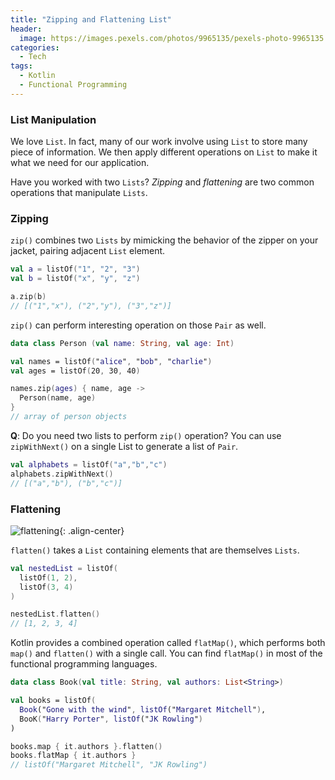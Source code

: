 ```yaml
---
title: "Zipping and Flattening List"
header:
  image: https://images.pexels.com/photos/9965135/pexels-photo-9965135.jpeg
categories:
  - Tech
tags:
  - Kotlin
  - Functional Programming
---
```


### List Manipulation

We love `List`. In fact, many of our work involve using `List` to store many piece of information. We then apply different operations on `List` to make it what we need for our application.

Have you worked with two `Lists`? _Zipping_ and _flattening_ are two common operations that manipulate `Lists`.

### Zipping

`zip()` combines two `Lists` by mimicking the behavior of the zipper on your jacket, pairing adjacent `List` element.

```kotlin
val a = listOf("1", "2", "3")
val b = listOf("x", "y", "z")

a.zip(b)
// [("1","x"), ("2","y"), ("3","z")]
```

`zip()` can perform interesting operation on those `Pair` as well.

```kotlin
data class Person (val name: String, val age: Int)

val names = listOf("alice", "bob", "charlie")
val ages = listOf(20, 30, 40)

names.zip(ages) { name, age ->
  Person(name, age)
}
// array of person objects
```

**Q**: Do you need two lists to perform `zip()` operation?
You can use `zipWithNext()` on a single List to generate a list of `Pair`.

```kotlin
val alphabets = listOf("a","b","c")
alphabets.zipWithNext()
// [("a","b"), ("b","c")]
```

### Flattening

![flattening](https://images.pexels.com/photos/5964531/pexels-photo-5964531.jpeg?auto=compress&cs=tinysrgb&dpr=2&h=650&w=940){: .align-center}

`flatten()` takes a `List` containing elements that are themselves `Lists`.

```kotlin
val nestedList = listOf(
  listOf(1, 2),
  listOf(3, 4)
)

nestedList.flatten()
// [1, 2, 3, 4]
```

Kotlin provides a combined operation called `flatMap()`, which performs both `map()` and `flatten()` with a single call. You can find `flatMap()` in most of the functional programming languages.

```kotlin
data class Book(val title: String, val authors: List<String>)

val books = listOf(
  Book("Gone with the wind", listOf("Margaret Mitchell"),
  BooK("Harry Porter", listOf("JK Rowling")
)

books.map { it.authors }.flatten()
books.flatMap { it.authors }
// listOf("Margaret Mitchell", "JK Rowling")
```
